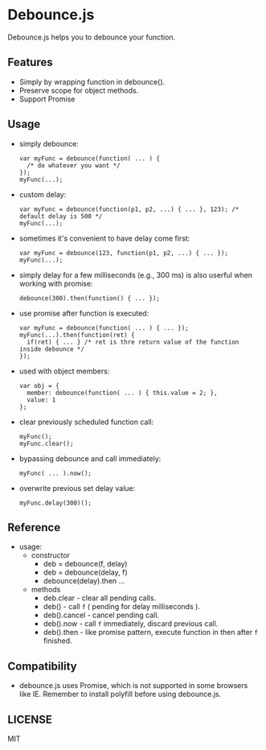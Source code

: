# Debounce.js

Debounce.js helps you to debounce your function.

## Features

 * Simply by wrapping function in debounce().
 * Preserve scope for object methods.
 * Support Promise

## Usage

 * simply debounce:

    ````
    var myFunc = debounce(function( ... ) {
      /* do whatever you want */
    }); 
    myFunc(...);
    ````


 * custom delay: 

    ````
    var myFunc = debounce(function(p1, p2, ...) { ... }, 123); /* default delay is 500 */
    myFunc(...);
    ````

 * sometimes it's convenient to have delay come first:
    ````
    var myFunc = debounce(123, function(p1, p2, ...) { ... });
    myFunc(...);
    ````

 * simply delay for a few milliseconds (e.g., 300 ms) is also userful when working with promise:
   ```
   debounce(300).then(function() { ... });
   ```

 * use promise after function is executed:

    ````
    var myFunc = debounce(function( ... ) { ... }); 
    myFunc(...).then(function(ret) {
      if(ret) { ... } /* ret is thre return value of the function inside debounce */
    });
    ````

 * used with object members:

    ````
    var obj = {
      member: debounce(function( ... ) { this.value = 2; },
      value: 1
    };
    ````

 * clear previously scheduled function call:

   ````
   myFunc();
   myFunc.clear();
   ````

 * bypassing debounce and call immediately:
   ```
   myFunc( ... ).now();
   ```

 * overwrite previous set delay value:
   ```
   myFunc.delay(300)();
   ```


## Reference

 - usage: 
   - constructor
     - deb = debounce(f, delay)
     - deb = debounce(delay, f) 
     - debounce(delay).then ...
   - methods
     - deb.clear - clear all pending calls.
     - deb() - call `f` ( pending for delay milliseconds ).
     - deb().cancel - cancel pending call.
     - deb().now - call `f` immediately, discard previous call.
     - deb().then - like promise pattern, execute function in then after `f` finished.


## Compatibility

 * debounce.js uses Promise, which is not supported in some browsers like IE. Remember to install polyfill before using debounce.js.


## LICENSE

MIT
